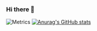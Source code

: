 ### Hi there 👋
![Metrics](https://metrics.lecoq.io/zjw-1314?template=classic&base.header=0&base.metadata=0&base.indepth=false&config.timezone=Asia%2FShanghai)
[![Anurag's GitHub stats](https://github-readme-stats.vercel.app/api?username=zjw-1314)](https://github.com/anuraghazra/github-readme-stats)
<!--
**zjw-1314/zjw-1314** is a ✨ _special_ ✨ repository because its `README.md` (this file) appears on your GitHub profile.

Here are some ideas to get you started:

- 🔭 I’m currently working on ...
- 🌱 I’m currently learning ...
- 👯 I’m looking to collaborate on ...
- 🤔 I’m looking for help with ...
- 💬 Ask me about ...
- 📫 How to reach me: ...
- 😄 Pronouns: ...
- ⚡ Fun fact: ...
-->
